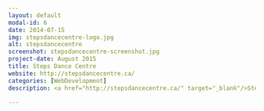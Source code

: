 ```yaml
---
layout: default
modal-id: 6
date: 2014-07-15
img: stepsdancecentre-logo.jpg
alt: stepsdancecentre
screenshot: stepsdancecentre-screenshot.jpg
project-date: August 2015
title: Steps Dance Centre
website: http://stepsdancecentre.ca/
categories: [WebDevelopment]
description: <a href="http://stepsdancecentre.ca/" target="_blank"/>Steps Dance Centre</a> is a dance studio dedicated to teaching children how to dance to a variety of genres. After experiencing troubles with managing their current website, the owners of Steps Dance Centre contacted me to make them a new modern, more user friendly website. I happily redesigned their website as well as moved their email and web files to a better quality web server. Not only was I able to give them a new WordPress website, but I was also able to reduce their hosting fees by over 1000%. This allowed the owners to worry less about the website and focus more on dance.

---
```


